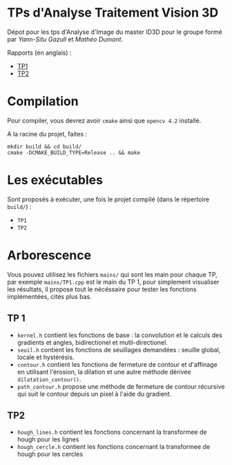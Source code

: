 # TPs d'Analyse Traitement Vision 3D

Dépot pour les tps d'Analyse d'Image du master ID3D pour le groupe formé par *Yann-Situ Gazull* et *Mathéo Dumont*.

Rapports (en anglais) :
  * [TP1](rapport_tp1.pdf)
  * [TP2](rapport_tp2.pdf)

# Compilation
Pour compiler, vous devrez avoir `cmake` ainsi que `opencv 4.2` installé.

A la racine du projet, faites :
```
mkdir build && cd build/
cmake -DCMAKE_BUILD_TYPE=Release .. && make
```
# Les exécutables
Sont proposés à exécuter, une fois le projet compilé (dans le répertoire `build/`) :
* `TP1`
* `TP2`
  
# Arborescence

Vous pouvez utilisez les fichiers `mains/` qui sont les main pour chaque TP, par exemple `mains/TP1.cpp` est le main du TP 1, pour simplement visualiser les résultats, il propose tout le nécéssaire pour tester les fonctions implémentées, cités plus bas.

## TP 1

* `kernel.h` contient les fonctions de base : la convolution et le calculs des gradients et angles, bidirectionel et mutli-directionel.
* `seuil.h` contient les fonctions de seuillages demandées : seuille global, locale et hystérésis.
* `contour.h` contient les fonctions de fermeture de contour et d'affinage en utilisant l'érosion, la dilation et une autre méthode dérivée `dilatation_contour()`.
* `path_contour.h` propose une méthode de fermeture de contour récursive qui suit le contour depuis un pixel à l'aide du gradient.

## TP2

* `hough_lines.h` contient les fonctions concernant la transformee de hough pour les lignes
* `hough_cercle.h` contient les fonctions concernant la transformee de hough pour les cercles
